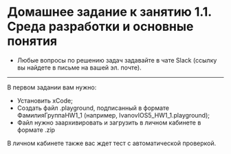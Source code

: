 # Домашнее задание к занятию 1.1. Среда разработки и основные понятия

* Любые вопросы по решению задач задавайте в чате Slack (ссылку вы найдете в письме на вашей эл. почте).

---
В первом задании вам нужно:
- Установить xCode;
- Создать файл .playground, подписанный в формате ФамилияГруппаHW1_1 (например, IvanovIOS5_HW1_1.playground);
- Файл нужно заархивировать и загрузить в личном кабинете в формате .zip

В личном кабинете также вас ждет тест с автоматической проверкой.

